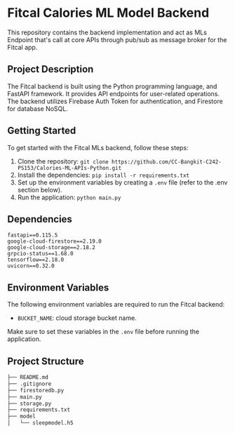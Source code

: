 # Fitcal Calories ML Model Backend

This repository contains the backend implementation and act as MLs Endpoint that's call at core APIs through pub/sub as message broker for the Fitcal app.

## Project Description

The Fitcal backend is built using the Python programming language, and FastAPI framework. It provides API endpoints for user-related operations. The backend utilizes Firebase Auth Token for authentication, and Firestore for database NoSQL.

## Getting Started

To get started with the Fitcal MLs backend, follow these steps:

1. Clone the repository: `git clone https://github.com/CC-Bangkit-C242-PS153/Calories-ML-APIs-Python.git`
2. Install the dependencies: `pip install -r requirements.txt`
3. Set up the environment variables by creating a `.env` file (refer to the .env section below).
4. Run the application: `python main.py`


## Dependencies

```
﻿fastapi==0.115.5
google-cloud-firestore==2.19.0
google-cloud-storage==2.18.2
grpcio-status==1.68.0
tensorflow==2.18.0
uvicorn==0.32.0
```

## Environment Variables

The following environment variables are required to run the Fitcal backend:

- `BUCKET_NAME`: cloud storage bucket name.

Make sure to set these variables in the `.env` file before running the application.

## Project Structure
```bash
├── README.md
├── .gitignore
├── firestoredb.py
├── main.py
├── storage.py
├── requirements.txt
├── model
│   └── sleepmodel.h5
```

